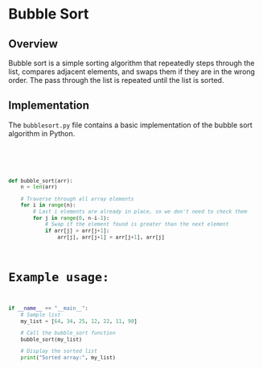 <!DOCTYPE html>
<html lang="en">

<body>

<h1>Bubble Sort</h1>

<h2>Overview</h2>
<p>
    Bubble sort is a simple sorting algorithm that repeatedly steps through the list, compares adjacent elements,
    and swaps them if they are in the wrong order. The pass through the list is repeated until the list is sorted.
</p>

<h2>Implementation</h2>
<p>The <code>bubblesort.py</code> file contains a basic implementation of the bubble sort algorithm in Python.</p>

<code>
    <pre>
    
```python
def bubble_sort(arr):
    n = len(arr)

    # Traverse through all array elements
    for i in range(n):
        # Last i elements are already in place, so we don't need to check them
        for j in range(0, n-i-1):
            # Swap if the element found is greater than the next element
            if arr[j] > arr[j+1]:
                arr[j], arr[j+1] = arr[j+1], arr[j]
```
# Example usage:
```python
if __name__ == "__main__":
    # Sample list
    my_list = [64, 34, 25, 12, 22, 11, 90]

    # Call the bubble_sort function
    bubble_sort(my_list)

    # Display the sorted list
    print("Sorted array:", my_list)
```
 </pre>
</code>
</body>
</html>
